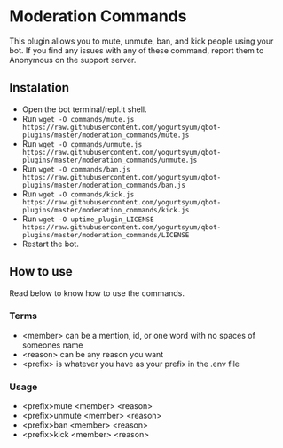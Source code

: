 # Moderation Commands
This plugin allows you to mute, unmute, ban, and kick people using your bot. If you find any issues with any of these command, report them to Anonymous on the support server.
## Instalation
* Open the bot terminal/repl.it shell.
* Run `wget -O commands/mute.js https://raw.githubusercontent.com/yogurtsyum/qbot-plugins/master/moderation_commands/mute.js`
* Run `wget -O commands/unmute.js https://raw.githubusercontent.com/yogurtsyum/qbot-plugins/master/moderation_commands/unmute.js`
* Run `wget -O commands/ban.js https://raw.githubusercontent.com/yogurtsyum/qbot-plugins/master/moderation_commands/ban.js`
* Run `wget -O commands/kick.js https://raw.githubusercontent.com/yogurtsyum/qbot-plugins/master/moderation_commands/kick.js`
* Run `wget -O uptime_plugin_LICENSE https://raw.githubusercontent.com/yogurtsyum/qbot-plugins/master/moderation_commands/LICENSE`
* Restart the bot.
## How to use
Read below to know how to use the commands.
### Terms
* \<member> can be a mention, id, or one word with no spaces of someones name
* \<reason> can be any reason you want
* \<prefix> is whatever you have as your prefix in the .env file
### Usage
* \<prefix>mute \<member> \<reason>
* \<prefix>unmute \<member> \<reason>
* \<prefix>ban \<member> \<reason>
* \<prefix>kick \<member> \<reason>
